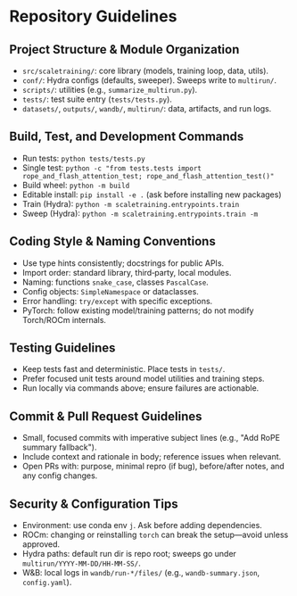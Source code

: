 # Repository Guidelines

## Project Structure & Module Organization
- `src/scaletraining/`: core library (models, training loop, data, utils).
- `conf/`: Hydra configs (defaults, sweeper). Sweeps write to `multirun/`.
- `scripts/`: utilities (e.g., `summarize_multirun.py`).
- `tests/`: test suite entry (`tests/tests.py`).
- `datasets/`, `outputs/`, `wandb/`, `multirun/`: data, artifacts, and run logs.

## Build, Test, and Development Commands
- Run tests: `python tests/tests.py`
- Single test: `python -c "from tests.tests import rope_and_flash_attention_test; rope_and_flash_attention_test()"`
- Build wheel: `python -m build`
- Editable install: `pip install -e .` (ask before installing new packages)
- Train (Hydra): `python -m scaletraining.entrypoints.train`
- Sweep (Hydra): `python -m scaletraining.entrypoints.train -m`

## Coding Style & Naming Conventions
- Use type hints consistently; docstrings for public APIs.
- Import order: standard library, third‑party, local modules.
- Naming: functions `snake_case`, classes `PascalCase`.
- Config objects: `SimpleNamespace` or dataclasses.
- Error handling: `try/except` with specific exceptions.
- PyTorch: follow existing model/training patterns; do not modify Torch/ROCm internals.

## Testing Guidelines
- Keep tests fast and deterministic. Place tests in `tests/`.
- Prefer focused unit tests around model utilities and training steps.
- Run locally via commands above; ensure failures are actionable.

## Commit & Pull Request Guidelines
- Small, focused commits with imperative subject lines (e.g., "Add RoPE summary fallback").
- Include context and rationale in body; reference issues when relevant.
- Open PRs with: purpose, minimal repro (if bug), before/after notes, and any config changes.

## Security & Configuration Tips
- Environment: use conda env `j`. Ask before adding dependencies.
- ROCm: changing or reinstalling `torch` can break the setup—avoid unless approved.
- Hydra paths: default run dir is repo root; sweeps go under `multirun/YYYY-MM-DD/HH-MM-SS/`.
- W&B: local logs in `wandb/run-*/files/` (e.g., `wandb-summary.json`, `config.yaml`).

